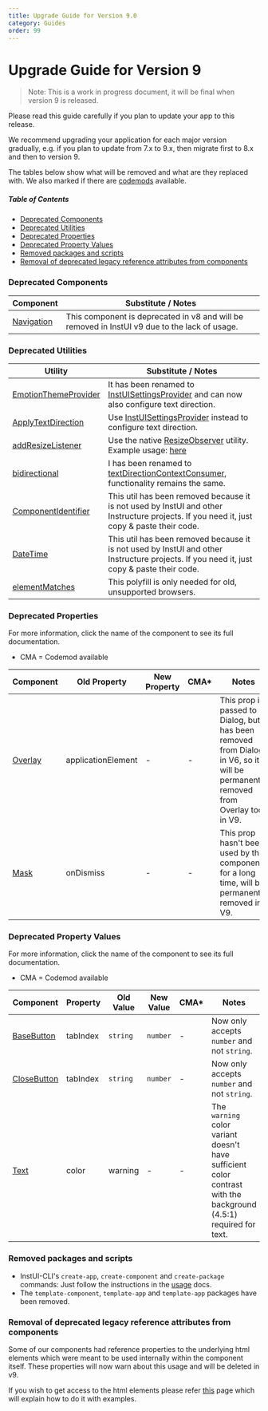 ```yaml
---
title: Upgrade Guide for Version 9.0
category: Guides
order: 99
---
```


# Upgrade Guide for Version 9

> Note: This is a work in progress document, it will be final when version 9 is released.

Please read this guide carefully if you plan to update your app to this release.

We recommend upgrading your application for each major version gradually, e.g. if you plan to update from 7.x to 9.x, then migrate first to 8.x and then to version 9.

The tables below show what will be removed and what are they replaced with. We also marked if there are [codemods](#ui-codemods) available.

##### Table of Contents

- [Deprecated Components](/#v9-upgrade-guide/#upgrade-guide-for-version-9-deprecated-components)
- [Deprecated Utilities](/#v9-upgrade-guide/#upgrade-guide-for-version-9-deprecated-utilities)
- [Deprecated Properties](/#v9-upgrade-guide/#upgrade-guide-for-version-9-deprecated-properties)
- [Deprecated Property Values](/#v9-upgrade-guide/#upgrade-guide-for-version-9-deprecated-property-values)
- [Removed packages and scripts](/#v9-upgrade-guide/#upgrade-guide-for-version-9-removed-packages-and-scripts)
- [Removal of deprecated legacy reference attributes from components](/#v9-upgrade-guide/#upgrade-guide-for-version-9-removal-of-deprecated-legacy-reference-attributes-from-components)

### Deprecated Components

| Component                 | Substitute / Notes                                                                            |
| ------------------------- | --------------------------------------------------------------------------------------------- |
| [Navigation](#Navigation) | This component is deprecated in v8 and will be removed in InstUI v9 due to the lack of usage. |

### Deprecated Utilities

| Utility                                       | Substitute / Notes                                                                                                                                  |
| --------------------------------------------- | --------------------------------------------------------------------------------------------------------------------------------------------------- |
| [EmotionThemeProvider](#EmotionThemeProvider) | It has been renamed to [InstUISettingsProvider](#InstUISettingsProvider) and can now also configure text direction.                                 |
| [ApplyTextDirection](#ApplyTextDirection)     | Use [InstUISettingsProvider](#InstUISettingsProvider) instead to configure text direction.                                                          |
| [addResizeListener](#addResizeListener)       | Use the native [ResizeObserver](https://developer.mozilla.org/en-US/docs/Web/API/ResizeObserver) utility. Example usage: [here](#addResizeListener) |
| [bidirectional](#bidirectional)               | I has been renamed to [textDirectionContextConsumer](#textDirectionContextConsumer), functionality remains the same.                                |
| [ComponentIdentifier](#ComponentIdentifier)   | This util has been removed because it is not used by InstUI and other Instructure projects. If you need it, just copy & paste their code.           |
| [DateTime](#DateTime)                         | This util has been removed because it is not used by InstUI and other Instructure projects. If you need it, just copy & paste their code.           |
| [elementMatches](#elementMatches)             | This polyfill is only needed for old, unsupported browsers.                                                                                         |

### Deprecated Properties

For more information, click the name of the component to see its full documentation.

- CMA = Codemod available

| Component           | Old Property       | New Property | CMA\* | Notes                                                                                                                               |
| ------------------- | ------------------ | ------------ | ----- | ----------------------------------------------------------------------------------------------------------------------------------- |
| [Overlay](#Overlay) | applicationElement | -            | -     | This prop is passed to Dialog, but it has been removed from Dialog in V6, so it will be permanently removed from Overlay too in V9. |
| [Mask](#Mask)       | onDismiss          | -            | -     | This prop hasn't been used by the component for a long time, will be permanently removed in V9.                                     |

### Deprecated Property Values

For more information, click the name of the component to see its full documentation.

- CMA = Codemod available

| Component                   | Property | Old Value | New Value | CMA\* | Notes                                                                                                             |
| --------------------------- | -------- | --------- | --------- | ----- | ----------------------------------------------------------------------------------------------------------------- |
| [BaseButton](#BaseButton)   | tabIndex | `string`  | `number`  | -     | Now only accepts `number` and not `string`.                                                                       |
| [CloseButton](#CloseButton) | tabIndex | `string`  | `number`  | -     | Now only accepts `number` and not `string`.                                                                       |
| [Text](#Text)               | color    | warning   | -         | -     | The `warning` color variant doesn't have sufficient color contrast with the background (4.5:1) required for text. |

### Removed packages and scripts

- InstUI-CLI's `create-app`, `create-component` and `create-package` commands: Just follow the instructions in the [usage](#usage) docs.
- The `template-component`, `template-app` and `template-app` packages have been removed.

### Removal of deprecated legacy reference attributes from components

Some of our components had reference properties to the underlying html elements which were meant to be used internally within the component itself. These properties will now warn about this usage and will be deleted in v9.

If you wish to get access to the html elements please refer [this](https://instructure.design/#accessing-the-dom) page which will explain how to do it with examples.
